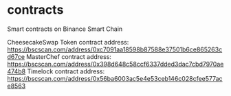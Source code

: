 # contracts
Smart contracts on Binance Smart Chain

CheesecakeSwap Token contract address: https://bscscan.com/address/0xc7091aa18598b87588e37501b6ce865263cd67ce
MasterChef contract address: https://bscscan.com/address/0x398d648c58ccf6337dded3dac7cbd7970ae474b8
Timelock contract address: https://bscscan.com/address/0x56ba6003ac5e4e53ceb146c028cfee577ace8563
